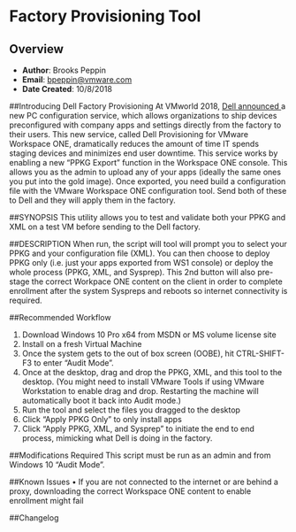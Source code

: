 # Factory Provisioning Tool

## Overview
- **Author**: Brooks Peppin
- **Email**: bpeppin@vmware.com
- **Date Created**: 10/8/2018

##Introducing Dell Factory Provisioning
At VMworld 2018, [Dell announced ](https://blogs.vmware.com/euc/2018/08/dell-provisioning-workspaceone.html)a new PC configuration service, which allows organizations to ship devices preconfigured with company apps and settings directly from the factory to their users. This new service, called Dell Provisioning for VMware Workspace ONE, dramatically reduces the amount of time IT spends staging devices and minimizes end user downtime. 
This service works by enabling a new “PPKG Export” function in the Workspace ONE console. This allows you as the admin to upload any of your apps (ideally the same ones you put into the gold image). Once exported, you need build a configuration file with the VMware Workspace ONE configuration tool. Send both of these to Dell and they will apply them in the factory.

##SYNOPSIS
This utility allows you to test and validate both your PPKG and XML on a test VM before sending to the Dell factory. 

##DESCRIPTION
When run, the script will tool will prompt you to select your PPKG and your configuration file (XML). You can then choose to deploy PPKG only (i.e. just your apps exported from WS1 console) or deploy the whole process (PPKG, XML, and Sysprep). This 2nd button will also pre-stage the correct Workpace ONE content on the client in order to complete enrollment after the system Syspreps and reboots so internet connectivity is required. 

##Recommended Workflow
1.	Download Windows 10 Pro x64 from MSDN or MS volume license site
2.	Install on a fresh Virtual Machine
3.	Once the system gets to the out of box screen (OOBE), hit CTRL-SHIFT-F3 to enter “Audit Mode”. 
4.	Once at the desktop, drag and drop the PPKG, XML, and this tool to the desktop. (You might need to install VMware Tools if using VMware Workstation to enable drag and drop. Restarting the machine will automatically boot it back into Audit mode.) 
5.	Run the tool and select the files you dragged to the desktop
6.	Click “Apply PPKG Only” to only install apps
7.	Click “Apply PPKG, XML, and Sysprep” to initiate the end to end process, mimicking what Dell is doing in the factory. 

##Modifications Required
This script must be run as an admin and from Windows 10 “Audit Mode”. 

##Known Issues
•	If you are not connected to the internet or are behind a proxy, downloading the correct Workspace ONE content to enable enrollment might fail

##Changelog
